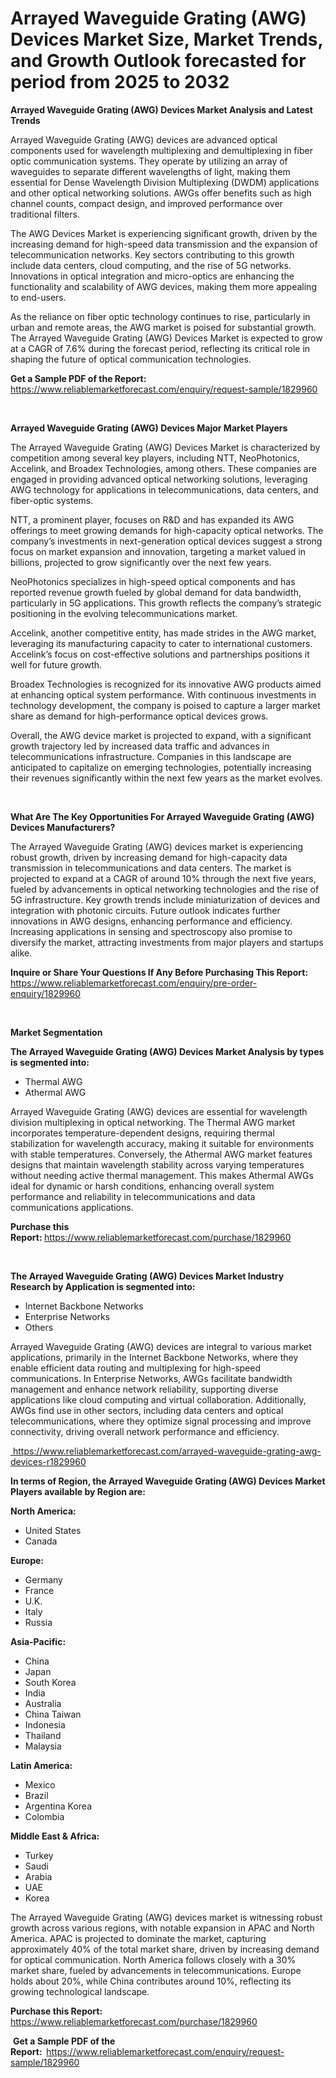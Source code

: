 <p><h1>Arrayed Waveguide Grating (AWG) Devices Market Size, Market Trends, and Growth Outlook forecasted for period from 2025 to 2032</h1></p><p><strong>Arrayed Waveguide Grating (AWG) Devices Market Analysis and Latest Trends</strong></p>
<p><p>Arrayed Waveguide Grating (AWG) devices are advanced optical components used for wavelength multiplexing and demultiplexing in fiber optic communication systems. They operate by utilizing an array of waveguides to separate different wavelengths of light, making them essential for Dense Wavelength Division Multiplexing (DWDM) applications and other optical networking solutions. AWGs offer benefits such as high channel counts, compact design, and improved performance over traditional filters.</p><p>The AWG Devices Market is experiencing significant growth, driven by the increasing demand for high-speed data transmission and the expansion of telecommunication networks. Key sectors contributing to this growth include data centers, cloud computing, and the rise of 5G networks. Innovations in optical integration and micro-optics are enhancing the functionality and scalability of AWG devices, making them more appealing to end-users.</p><p>As the reliance on fiber optic technology continues to rise, particularly in urban and remote areas, the AWG market is poised for substantial growth. The Arrayed Waveguide Grating (AWG) Devices Market is expected to grow at a CAGR of 7.6% during the forecast period, reflecting its critical role in shaping the future of optical communication technologies.</p></p>
<p><strong>Get a Sample PDF of the Report:&nbsp;</strong> <a href="https://www.reliablemarketforecast.com/enquiry/request-sample/1829960?utm_campaign=1170&utm_medium=2&utm_source=Github&utm_content=ia&utm_term=15042025&utm_id=arrayed-waveguide-grating-awg-devices">https://www.reliablemarketforecast.com/enquiry/request-sample/1829960</a></p>
<p>&nbsp;</p>
<p><strong>Arrayed Waveguide Grating (AWG) Devices Major Market Players</strong></p>
<p><p>The Arrayed Waveguide Grating (AWG) Devices Market is characterized by competition among several key players, including NTT, NeoPhotonics, Accelink, and Broadex Technologies, among others. These companies are engaged in providing advanced optical networking solutions, leveraging AWG technology for applications in telecommunications, data centers, and fiber-optic systems.</p><p>NTT, a prominent player, focuses on R&D and has expanded its AWG offerings to meet growing demands for high-capacity optical networks. The company’s investments in next-generation optical devices suggest a strong focus on market expansion and innovation, targeting a market valued in billions, projected to grow significantly over the next few years.</p><p>NeoPhotonics specializes in high-speed optical components and has reported revenue growth fueled by global demand for data bandwidth, particularly in 5G applications. This growth reflects the company’s strategic positioning in the evolving telecommunications market.</p><p>Accelink, another competitive entity, has made strides in the AWG market, leveraging its manufacturing capacity to cater to international customers. Accelink’s focus on cost-effective solutions and partnerships positions it well for future growth.</p><p>Broadex Technologies is recognized for its innovative AWG products aimed at enhancing optical system performance. With continuous investments in technology development, the company is poised to capture a larger market share as demand for high-performance optical devices grows.</p><p>Overall, the AWG device market is projected to expand, with a significant growth trajectory led by increased data traffic and advances in telecommunications infrastructure. Companies in this landscape are anticipated to capitalize on emerging technologies, potentially increasing their revenues significantly within the next few years as the market evolves.</p></p>
<p>&nbsp;</p>
<p><strong>What Are The Key Opportunities For Arrayed Waveguide Grating (AWG) Devices Manufacturers?</strong></p>
<p><p>The Arrayed Waveguide Grating (AWG) devices market is experiencing robust growth, driven by increasing demand for high-capacity data transmission in telecommunications and data centers. The market is projected to expand at a CAGR of around 10% through the next five years, fueled by advancements in optical networking technologies and the rise of 5G infrastructure. Key growth trends include miniaturization of devices and integration with photonic circuits. Future outlook indicates further innovations in AWG designs, enhancing performance and efficiency. Increasing applications in sensing and spectroscopy also promise to diversify the market, attracting investments from major players and startups alike.</p></p>
<p><strong>Inquire or Share Your Questions If Any Before Purchasing This Report:</strong> <a href="https://www.reliablemarketforecast.com/enquiry/pre-order-enquiry/1829960?utm_campaign=1170&utm_medium=2&utm_source=Github&utm_content=ia&utm_term=15042025&utm_id=arrayed-waveguide-grating-awg-devices">https://www.reliablemarketforecast.com/enquiry/pre-order-enquiry/1829960</a></p>
<p>&nbsp;</p>
<p><strong>Market Segmentation</strong></p>
<p><strong>The Arrayed Waveguide Grating (AWG) Devices Market Analysis by types is segmented into:</strong></p>
<p><ul><li>Thermal AWG</li><li>Athermal AWG</li></ul></p>
<p><p>Arrayed Waveguide Grating (AWG) devices are essential for wavelength division multiplexing in optical networking. The Thermal AWG market incorporates temperature-dependent designs, requiring thermal stabilization for wavelength accuracy, making it suitable for environments with stable temperatures. Conversely, the Athermal AWG market features designs that maintain wavelength stability across varying temperatures without needing active thermal management. This makes Athermal AWGs ideal for dynamic or harsh conditions, enhancing overall system performance and reliability in telecommunications and data communications applications.</p></p>
<p><strong>Purchase this Report:&nbsp;</strong><a href="https://www.reliablemarketforecast.com/purchase/1829960?utm_campaign=1170&utm_medium=2&utm_source=Github&utm_content=ia&utm_term=15042025&utm_id=arrayed-waveguide-grating-awg-devices">https://www.reliablemarketforecast.com/purchase/1829960</a></p>
<p>&nbsp;</p>
<p><strong>The Arrayed Waveguide Grating (AWG) Devices Market Industry Research by Application is segmented into:</strong></p>
<p><ul><li>Internet Backbone Networks</li><li>Enterprise Networks</li><li>Others</li></ul></p>
<p><p>Arrayed Waveguide Grating (AWG) devices are integral to various market applications, primarily in the Internet Backbone Networks, where they enable efficient data routing and multiplexing for high-speed communications. In Enterprise Networks, AWGs facilitate bandwidth management and enhance network reliability, supporting diverse applications like cloud computing and virtual collaboration. Additionally, AWGs find use in other sectors, including data centers and optical telecommunications, where they optimize signal processing and improve connectivity, driving overall network performance and efficiency.</p></p>
<p><a href="https://www.reliablemarketforecast.com/arrayed-waveguide-grating-awg-devices-r1829960?utm_campaign=1170&utm_medium=2&utm_source=Github&utm_content=ia&utm_term=15042025&utm_id=arrayed-waveguide-grating-awg-devices">&nbsp;https://www.reliablemarketforecast.com/arrayed-waveguide-grating-awg-devices-r1829960</a></p>
<p><strong>In terms of Region, the Arrayed Waveguide Grating (AWG) Devices Market Players available by Region are:</strong></p>
<p>
    <p> <strong> North America: </strong>
        <ul>
            <li>United States</li>
            <li>Canada</li>
        </ul>
        </p> 
    <p> <strong> Europe: </strong>
        <ul>
            <li>Germany</li>
            <li>France</li>
            <li>U.K.</li>
            <li>Italy</li>
            <li>Russia</li>
        </ul>
        </p> 
    <p> <strong> Asia-Pacific: </strong>
        <ul>
            <li>China</li>
            <li>Japan</li>
            <li>South Korea</li>
            <li>India</li>
            <li>Australia</li>
            <li>China Taiwan</li>
            <li>Indonesia</li>
            <li>Thailand</li>
            <li>Malaysia</li>
        </ul>
        </p> 
    <p> <strong> Latin America: </strong>
        <ul>
            <li>Mexico</li>
            <li>Brazil</li>
            <li>Argentina Korea</li>
            <li>Colombia</li>
        </ul>
        </p> 
    <p> <strong> Middle East & Africa: </strong>
        <ul>
            <li>Turkey</li>
            <li>Saudi</li>
            <li>Arabia</li>
            <li>UAE</li>
            <li>Korea</li>
        </ul>
    </p>
    </p>
<p><p>The Arrayed Waveguide Grating (AWG) devices market is witnessing robust growth across various regions, with notable expansion in APAC and North America. APAC is projected to dominate the market, capturing approximately 40% of the total market share, driven by increasing demand for optical communication. North America follows closely with a 30% market share, fueled by advancements in telecommunications. Europe holds about 20%, while China contributes around 10%, reflecting its growing technological landscape.</p></p>
<p><strong>Purchase this Report: </strong><a href="https://www.reliablemarketforecast.com/purchase/1829960?utm_campaign=1170&utm_medium=2&utm_source=Github&utm_content=ia&utm_term=15042025&utm_id=arrayed-waveguide-grating-awg-devices">https://www.reliablemarketforecast.com/purchase/1829960</a></p>
<p>&nbsp;<strong>Get a Sample PDF of the Report:&nbsp;&nbsp;</strong><a href="https://www.reliablemarketforecast.com/enquiry/request-sample/1829960?utm_campaign=1170&utm_medium=2&utm_source=Github&utm_content=ia&utm_term=15042025&utm_id=arrayed-waveguide-grating-awg-devices">https://www.reliablemarketforecast.com/enquiry/request-sample/1829960</a></p>
<p><strong></strong></p>
<p><p></p><p></p><p></p></p>